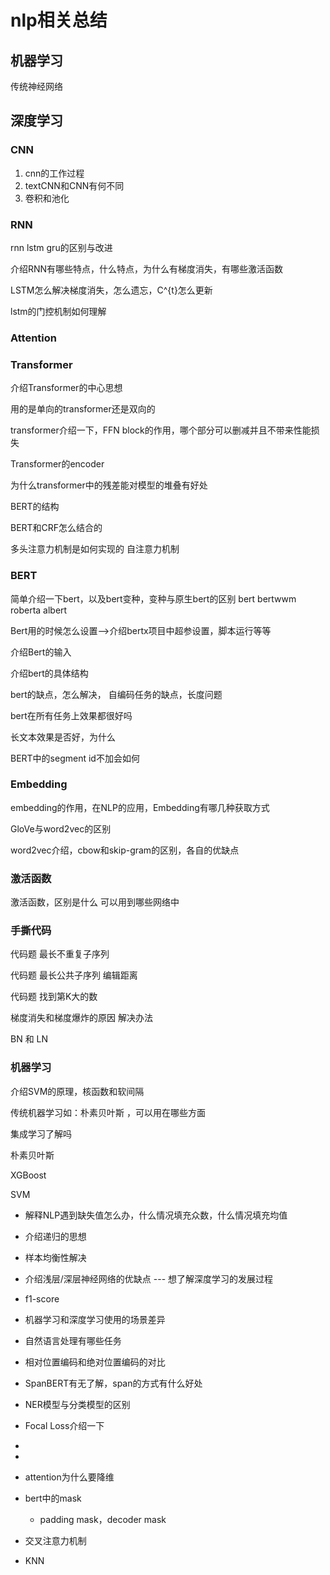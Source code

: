 # nlp相关总结

## 机器学习

传统神经网络

## 深度学习

### CNN

1. cnn的工作过程
2. textCNN和CNN有何不同
3. 卷积和池化



### RNN

rnn lstm gru的区别与改进

介绍RNN有哪些特点，什么特点，为什么有梯度消失，有哪些激活函数

LSTM怎么解决梯度消失，怎么遗忘，C^{t}怎么更新

lstm的门控机制如何理解



### Attention



### Transformer

介绍Transformer的中心思想

用的是单向的transformer还是双向的

transformer介绍一下，FFN block的作用，哪个部分可以删减并且不带来性能损失

Transformer的encoder

为什么transformer中的残差能对模型的堆叠有好处

BERT的结构

BERT和CRF怎么结合的

多头注意力机制是如何实现的 自注意力机制



### BERT

简单介绍一下bert，以及bert变种，变种与原生bert的区别 bert bertwwm  roberta  albert

Bert用的时候怎么设置—>介绍bertx项目中超参设置，脚本运行等等

介绍Bert的输入

介绍bert的具体结构

bert的缺点，怎么解决， 自编码任务的缺点，长度问题

bert在所有任务上效果都很好吗

长文本效果是否好，为什么

BERT中的segment id不加会如何



### Embedding

embedding的作用，在NLP的应用，Embedding有哪几种获取方式

GloVe与word2vec的区别

word2vec介绍，cbow和skip-gram的区别，各自的优缺点





### 激活函数

激活函数，区别是什么  可以用到哪些网络中



### 手撕代码

代码题  最长不重复子序列

代码题  最长公共子序列  编辑距离

代码题  找到第K大的数

梯度消失和梯度爆炸的原因  解决办法

BN 和 LN



### 机器学习

介绍SVM的原理，核函数和软间隔

传统机器学习如：朴素贝叶斯 ，可以用在哪些方面

集成学习了解吗

朴素贝叶斯

XGBoost

SVM



- 解释NLP遇到缺失值怎么办，什么情况填充众数，什么情况填充均值
- 介绍递归的思想
- 样本均衡性解决
- 介绍浅层/深层神经网络的优缺点 --- 想了解深度学习的发展过程
- f1-score

- 机器学习和深度学习使用的场景差异

- 自然语言处理有哪些任务



- 相对位置编码和绝对位置编码的对比
- SpanBERT有无了解，span的方式有什么好处
- NER模型与分类模型的区别
- Focal Loss介绍一下

- 
- 
- attention为什么要降维
- bert中的mask
  - padding mask，decoder mask
- 交叉注意力机制
- KNN

